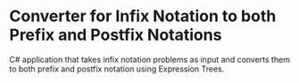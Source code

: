 # Converter for Infix Notation to both Prefix and Postfix Notations
C# application that takes infix notation problems as input and converts them to both prefix and postfix notation using Expression Trees.
